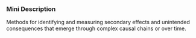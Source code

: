### Mini Description

Methods for identifying and measuring secondary effects and unintended consequences that emerge through complex causal chains or over time.
